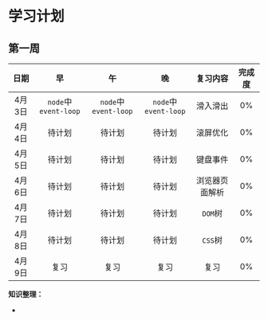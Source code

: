 # 学习计划

## 第一周

| **日期** |        **早**        |        **午**        |        **晚**        |  **复习内容**  | **完成度** |
| :------: | :------------------: | :------------------: | :------------------: | :------------: | :--------: |
|  4月3日  | `node`中`event-loop` | `node`中`event-loop` | `node`中`event-loop` |    滑入滑出    |     0%     |
|  4月4日  |        待计划        |        待计划        |        待计划        |    滚屏优化    |     0%     |
|  4月5日  |        待计划        |        待计划        |        待计划        |    键盘事件    |     0%     |
|  4月6日  |        待计划        |        待计划        |        待计划        | 浏览器页面解析 |     0%     |
|  4月7日  |        待计划        |        待计划        |        待计划        |    `DOM`树     |     0%     |
|  4月8日  |        待计划        |        待计划        |        待计划        |    `CSS`树     |     0%     |
|  4月9日  |         复习         |         复习         |         复习         |      复习      |     0%     |



**知识整理：**

- 



